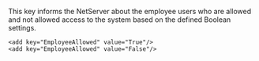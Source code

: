 <properties date="2016-05-11"
SortOrder="87"
/>

This key informs the NetServer about the employee users who are allowed and not allowed access to the system based on the defined Boolean settings.

 

```
<add key="EmployeeAllowed" value="True"/>
<add key="EmployeeAllowed" value="False"/>

 

 
```
